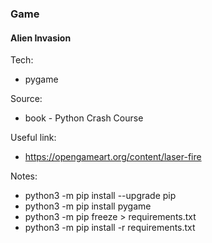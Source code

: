 ### Game

#### Alien Invasion

Tech:

- pygame

Source:

- book - Python Crash Course

Useful link:

- <https://opengameart.org/content/laser-fire>

Notes:

- python3 -m pip install --upgrade pip
- python3 -m pip install pygame
- python3 -m pip freeze > requirements.txt
- python3 -m pip install -r requirements.txt
